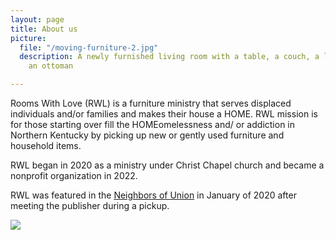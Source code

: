 ```yaml
---
layout: page
title: About us
picture:
  file: "/moving-furniture-2.jpg"
  description: A newly furnished living room with a table, a couch, a love seat, and
    an ottoman

---
```

Rooms With Love (RWL) is a furniture ministry that serves displaced individuals and/or families and makes their house a HOME.  RWL mission is for those starting over  fill the HOMEomelessness and/ or addiction in Northern Kentucky by picking up new or gently used furniture and household items.

RWL began in 2020 as a ministry under Christ Chapel church and became a nonprofit organization in 2022.

RWL was featured in the [Neighbors of Union](/NeighborsOfUnion_Jan21-2.pdf) in January of 2020 after meeting the publisher during a pickup.

![](/73855f48-0e5e-4c20-baae-2a0274473cfa.jpeg)